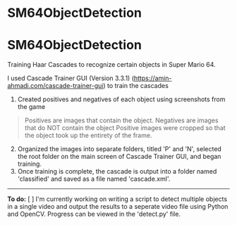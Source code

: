 # SM64ObjectDetection

# SM64ObjectDetection

Training Haar Cascades to recognize certain objects in Super Mario 64.

I used Cascade Trainer GUI (Version 3.3.1) (https://amin-ahmadi.com/cascade-trainer-gui) to train the cascades
1. Created positives and negatives of each object using screenshots from the game

> Positives are images that contain the object. Negatives are images that do NOT contain the object
> Positive images were cropped so that the object took up the entirety of the frame.
2. Organized the images into separate folders, titled 'P' and 'N', selected the root folder on the main screen of Cascade Trainer GUI, and began training.
3. Once training is complete, the cascade is output into a folder named 'classified' and saved as a file named 'cascade.xml'.


---
**To do:**
[ ] I'm currently working on writing a script to detect multiple objects in a single video and output the results to a seperate video file using Python and OpenCV. Progress can be viewed in the 'detect.py' file.
